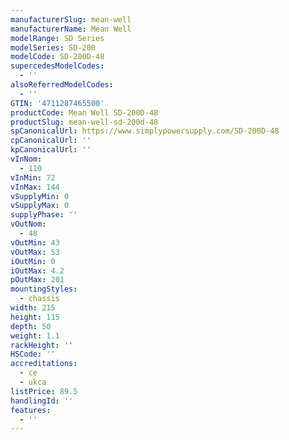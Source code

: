 ```yaml
---
manufacturerSlug: mean-well
manufacturerName: Mean Well
modelRange: SD Series
modelSeries: SD-200
modelCode: SD-200D-48
supercedesModelCodes:
  - ''
alsoReferredModelCodes:
  - ''
GTIN: '4711287465500'
productCode: Mean Well SD-200D-48
productSlug: mean-well-sd-200d-48
spCanonicalUrl: https://www.simplypowersupply.com/SD-200D-48
cpCanonicalUrl: ''
kpCanonicalUrl: ''
vInNom:
  - 110
vInMin: 72
vInMax: 144
vSupplyMin: 0
vSupplyMax: 0
supplyPhase: ''
vOutNom:
  - 48
vOutMin: 43
vOutMax: 53
iOutMin: 0
iOutMax: 4.2
pOutMax: 201
mountingStyles:
  - chassis
width: 215
height: 115
depth: 50
weight: 1.1
rackHeight: ''
HSCode: ''
accreditations:
  - ce
  - ukca
listPrice: 89.5
handlingId: ''
features:
  - ''
---
```


